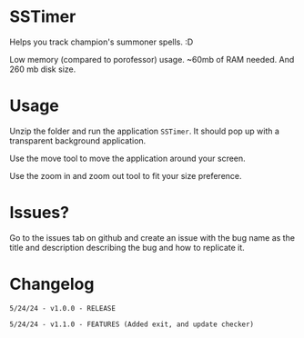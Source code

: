 # SSTimer

Helps you track champion's summoner spells. :D

Low memory (compared to porofessor) usage. ~60mb of RAM needed. And 260 mb disk size.

# Usage

Unzip the folder and run the application ```SSTimer```. It should pop up with a transparent background application.

Use the move tool to move the application around your screen.

Use the zoom in and zoom out tool to fit your size preference.

# Issues?

Go to the issues tab on github and create an issue with the bug name as the title and description describing the bug and how to replicate it.

# Changelog

```5/24/24 - v1.0.0 - RELEASE```

```5/24/24 - v1.1.0 - FEATURES (Added exit, and update checker)```
